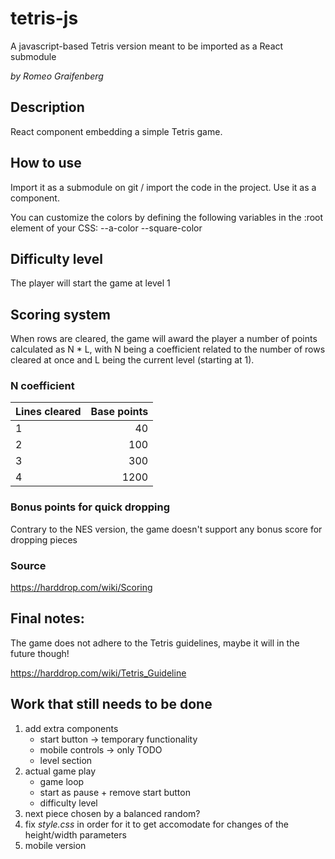 # tetris-js
A javascript-based Tetris version meant to be imported as a React submodule

_by Romeo Graifenberg_

## Description
React component embedding a simple Tetris game.

## How to use
Import it as a submodule on git / import the code in the project.
Use it as a component.

You can customize the colors by defining the following variables in the :root element of your CSS:
    --a-color
    --square-color

## Difficulty level
The player will start the game at level 1

## Scoring system
When rows are cleared, the game will award the player a number of points calculated as N * L, with N
being a coefficient related to the number of rows cleared at once and L being the current level
(starting at 1).

### N coefficient
| Lines cleared | Base points |
|---------------|------------:|
| 1 |   40 |
| 2 |  100 |
| 3 |  300 |
| 4 | 1200 |

### Bonus points for quick dropping
Contrary to the NES version, the game doesn't support any bonus score for dropping pieces

### Source
https://harddrop.com/wiki/Scoring

## Final notes:
The game does not adhere to the Tetris guidelines, maybe it will in the future though!

https://harddrop.com/wiki/Tetris_Guideline

## Work that still needs to be done

1. add extra components
    - start button
        -> temporary functionality
    - mobile controls
        -> only TODO
    - level section
2. actual game play
    - game loop
    - start as pause + remove start button
    - difficulty level
3. next piece chosen by a balanced random?
4. fix *style.css* in order for it to get accomodate for changes of the height/width parameters
5. mobile version
